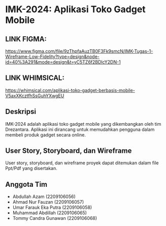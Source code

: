 # IMK-2024: Aplikasi Toko Gadget Mobile

## LINK FIGMA:
https://www.figma.com/file/9zThpfaAuzTB0F3Fk9smcN/IMK-Tugas-1-Wireframe-Low-Fidelity?type=design&node-id=40%3A291&mode=design&t=yC5TZ6f2BDlcY2DN-1

## LINK WHIMSICAL:
https://whimsical.com/aplikasi-toko-gadget-berbasis-mobile-V5axXKcztfhSsGuhYXwgEU

## Deskripsi

IMK-2024 adalah aplikasi toko gadget mobile yang dikembangkan oleh tim Drezantara. Aplikasi ini dirancang untuk memudahkan pengguna dalam membeli produk gadget secara online.

## User Story, Storyboard, dan Wireframe

User story, storyboard, dan wireframe proyek dapat ditemukan dalam file Ppt/Pdf yang disertakan.

## Anggota Tim

- Abdullah Azam (2209106056)
- Ahmad Nur Fauzan (2209106057)
- Umar Farauk Eka Putra (2209106058)
- Muhammad Abdillah (2209106065)
- Tommy Candra Gunawan (2209106068)
